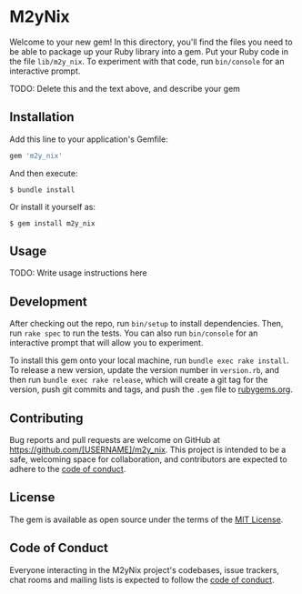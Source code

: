 # M2yNix

Welcome to your new gem! In this directory, you'll find the files you need to be able to package up your Ruby library into a gem. Put your Ruby code in the file `lib/m2y_nix`. To experiment with that code, run `bin/console` for an interactive prompt.

TODO: Delete this and the text above, and describe your gem

## Installation

Add this line to your application's Gemfile:

```ruby
gem 'm2y_nix'
```

And then execute:

    $ bundle install

Or install it yourself as:

    $ gem install m2y_nix

## Usage

TODO: Write usage instructions here

## Development

After checking out the repo, run `bin/setup` to install dependencies. Then, run `rake spec` to run the tests. You can also run `bin/console` for an interactive prompt that will allow you to experiment.

To install this gem onto your local machine, run `bundle exec rake install`. To release a new version, update the version number in `version.rb`, and then run `bundle exec rake release`, which will create a git tag for the version, push git commits and tags, and push the `.gem` file to [rubygems.org](https://rubygems.org).

## Contributing

Bug reports and pull requests are welcome on GitHub at https://github.com/[USERNAME]/m2y_nix. This project is intended to be a safe, welcoming space for collaboration, and contributors are expected to adhere to the [code of conduct](https://github.com/[USERNAME]/m2y_nix/blob/master/CODE_OF_CONDUCT.md).


## License

The gem is available as open source under the terms of the [MIT License](https://opensource.org/licenses/MIT).

## Code of Conduct

Everyone interacting in the M2yNix project's codebases, issue trackers, chat rooms and mailing lists is expected to follow the [code of conduct](https://github.com/[USERNAME]/m2y_nix/blob/master/CODE_OF_CONDUCT.md).
